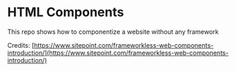 # HTML Components

This repo shows how to componentize a website without any framework

Credits: [https://www.sitepoint.com/frameworkless-web-components-introduction/](https://www.sitepoint.com/frameworkless-web-components-introduction/)
